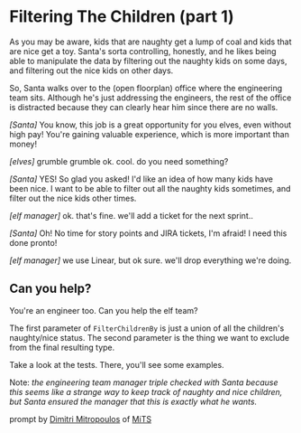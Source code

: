 # Filtering The Children (part 1)

As you may be aware, kids that are naughty get a lump of coal and kids that are nice get a toy. Santa's sorta controlling, honestly, and he likes being able to manipulate the data by filtering out the naughty kids on some days, and filtering out the nice kids on other days.

So, Santa walks over to the (open floorplan) office where the engineering team sits. Although he's just addressing the engineers, the rest of the office is distracted because they can clearly hear him since there are no walls.

_\[Santa\]_ You know, this job is a great opportunity for you elves, even without high pay! You're gaining valuable experience, which is more important than money!

_\[elves\]_ grumble grumble ok. cool. do you need something?

_\[Santa\]_ YES! So glad you asked! I'd like an idea of how many kids have been nice. I want to be able to filter out all the naughty kids sometimes, and filter out the nice kids other times.

_\[elf manager\]_ ok. that's fine. we'll add a ticket for the next sprint..

_\[Santa\]_ Oh! No time for story points and JIRA tickets, I'm afraid! I need this done pronto!

_\[elf manager\]_ we use Linear, but ok sure. we'll drop everything we're doing.

## Can you help?

You're an engineer too. Can you help the elf team?

The first parameter of `FilterChildrenBy` is just a union of all the children's naughty/nice status. The second parameter is the thing we want to exclude from the final resulting type.

Take a look at the tests. There, you'll see some examples.

Note: _the engineering team manager triple checked with Santa because this seems like a strange way to keep track of naughty and nice children, but Santa ensured the manager that this is exactly what he wants._

prompt by [Dimitri Mitropoulos](https://github.com/dimitropoulos) of [MiTS](https://www.youtube.com/@MichiganTypeScript)
